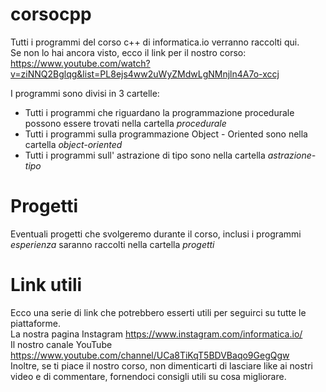 # corsocpp
Tutti i programmi del corso c++ di informatica.io verranno raccolti qui. <br>
Se non lo hai ancora visto, ecco il link per il nostro corso: https://www.youtube.com/watch?v=ziNNQ2Bglqg&list=PL8ejs4ww2uWyZMdwLgNMnjln4A7o-xccj

I programmi sono divisi in 3 cartelle: 
 - Tutti i programmi che riguardano la programmazione procedurale possono essere trovati nella cartella *procedurale*
 - Tutti i programmi sulla programmazione Object - Oriented sono nella cartella *object-oriented*
 - Tutti i programmi sull' astrazione di tipo sono nella cartella *astrazione-tipo*

# Progetti
Eventuali progetti che svolgeremo durante il corso, inclusi i programmi *esperienza* saranno raccolti nella cartella *progetti*

# Link utili
Ecco una serie di link che potrebbero esserti utili per seguirci su tutte le piattaforme. <br>
La nostra pagina Instagram https://www.instagram.com/informatica.io/ <br>
Il nostro canale YouTube https://www.youtube.com/channel/UCa8TiKqT5BDVBaqo9GegQgw <br>
Inoltre, se ti piace il nostro corso, non dimenticarti di lasciare like ai nostri video e di commentare, fornendoci consigli utili 
su cosa migliorare. 
